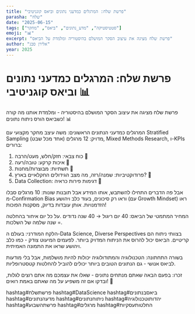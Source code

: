 ```yaml
---
title: "פרשת שלח: המרגלים כמדעני נתונים וביאס קוגניטיבי"
parasha: "שלח"
date: "2025-06-15"
tags: ["סטטיסטיקה", "מדע_נתונים", "ביאס", "מחקר"]
emoji: "📊"
excerpt: "פרשת שלח מציגה את עיצוב הסקר המושלם בהיסטוריה ומלמדת על הביאס"
author: "אלירן סבג"
year: 2025
---
```


# פרשת שלח: המרגלים כמדעני נתונים וביאס קוגניטיבי 📊

פרשת שלח מציגה את עיצוב הסקר המושלם בהיסטוריה - ומלמדת אותנו מה קורה כשביאס הורס ניתוח נתונים! 📊

המרגלים כמדעני הנתונים הראשונים:
משה עיצב מחקר מקצועי עם Stratified Sampling מדויק: 12 מרגלים (אחד מכל שבט), Mixed Methods Research, ו-KPIs ברורים:
1. כוח צבאי: חזק/חלש, מעט/הרבה 💪
2. איכות קרקע: טובה/רעה 🌱
3. תשתיות: מבוצרות/מחנות 🏰
4. פרודוקטיביות: שמנה/רזה, מה מצב הגידולים החקלאיים בארץ? 🌳
5. Data Collection: דגימות פירות כראיה 🍇

אבל פה הדברים התחילו להשתבש, אותו המידע אבל תובנות שונות:
10 מרגלים סבלו מ-Confirmation Bias וראו רק סיכונים, בעוד כלב ויהושע (עם Growth Mindset) ראו הזדמנויות. אותן עובדות בדיוק, מסקנות הפוכות!

המחיר המתמטי של הביאס: 40 יום ריגול → 40 שנה נדודים .על כל יום איחור בהחלטה = שנה שלמה של השלכות.

הלקח המודרני: בעולם ה-Data Science, Diverse Perspectives בצוותי ניתוח הם קריטיים. הביאס יכול להרוס את הניתוח המדויק ביותר. לפעמים המיעוט צודק - כמו כלב ויהושע שראו את התמונה האמיתית.

בשורה התחתונה: הטכנולוגיה והמתודולוגיה יכולות להיות מושלמות, אבל בלי מודעות לביאס אנושי - גם הנתונים הטובים ביותר יכולים להוביל להחלטות קטסטרופליות.

זכרו: בפעם הבאה שאתם מנתחים נתונים - שאלו את עצמכם מה אתם רוצים לגלות, ובדקו אם זה משפיע על מה שאתם באמת רואים! 🎯

hashtag#פרשתשלח hashtag#DataScience hashtag#ביאסבנתונים hashtag#מדעהנתונים hashtag#ניתוחנתונים hashtag#יהדותוטכנולוגיה hashtag#פרשתהשבוע hashtag#מרגלים hashtag#החלטותעסקיות

